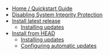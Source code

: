 - [Home / Quickstart Guide](https://github.com/koekeishiya/yabai/wiki)
- [Disabling System Integrity Protection](https://github.com/koekeishiya/yabai/wiki/Disabling-System-Integrity-Protection)
- [Install latest release](https://github.com/koekeishiya/yabai/wiki/Installing-yabai-(latest-release))
  - [Installing updates](https://github.com/koekeishiya/yabai/wiki/Installing-yabai-(latest-release)#updating-to-the-latest-release)
- [Install from HEAD](https://github.com/koekeishiya/yabai/wiki/Installing-yabai-(from-HEAD))
  - [Installing updates](https://github.com/koekeishiya/yabai/wiki/Installing-yabai-(from-HEAD)#updating-to-latest-head)
  - [Configuring automatic updates](https://github.com/koekeishiya/yabai/wiki/Installing-yabai-(from-HEAD)#auto-updating-from-head)